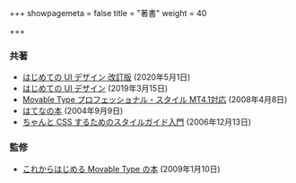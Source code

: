 +++
showpagemeta = false
title = "著書"
weight = 40

+++
<section>
  <h3>共著</h3>
  <ul>
    <li><a href="https://www.amazon.co.jp/dp/B087BMJ1Q6/">はじめての UI デザイン 改訂版</a> (<time datetime="2020-05-01">2020年5月1日</time>)</li>
    <li><a href="https://peaks.cc/tchkmngy/ui_design">はじめての UI デザイン</a> (<time datetime="2019-03-15">2019年3月15日</time>)</li>
    <li><a href="https://www.amazon.co.jp/dp/4839927537/">Movable Type プロフェッショナル・スタイル MT4.1対応</a> (<time datetime="2018-04-08">2008年4月8日</time>)</li>
    <li><a href="https://www.amazon.co.jp/dp/4798107042/">はてなの本</a> (<time datetime="2004-09-09">2004年9月9日</time>)</li>
    <li><a href="https://www.amazon.co.jp/dp/4798112194/">ちゃんと CSS するためのスタイルガイド入門</a> (<time datetime="2006-12-13">2006年12月13日</time>)</li>
  </ul>
</section>
<section>
  <h3>監修</h3>
  <ul>
    <li><a href="https://www.amazon.co.jp/dp/4774137251/">これからはじめる Movable Type の本</a> (<time datetime="2009-01-10">2009年1月10日</time>)</li>
  </ul>
</section>